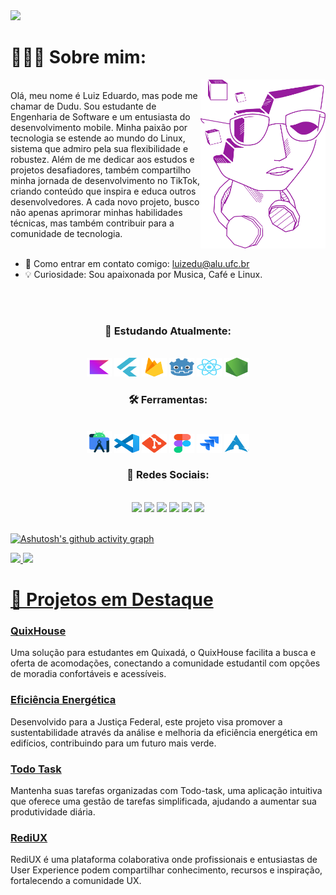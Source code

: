 <img src="/assets/Background.gif" />

<div style="display: inline_block">

<h1 align="left">🧑🏿‍💻 Sobre mim:</h1>

<img align="right" width="200px" src="/assets/Ilustração - PessoaFoneOculosRosa.png">

</br>
 Olá, meu nome é Luiz Eduardo, mas pode me chamar de Dudu. Sou estudante de Engenharia de Software e um entusiasta do desenvolvimento mobile. Minha paixão por tecnologia se estende ao mundo do Linux, sistema que admiro pela sua flexibilidade e robustez. Além de me dedicar aos estudos e projetos desafiadores, também compartilho minha jornada de desenvolvimento no TikTok, criando conteúdo que inspira e educa outros desenvolvedores. A cada novo projeto, busco não apenas aprimorar minhas habilidades técnicas, mas também contribuir para a comunidade de tecnologia.
</br>
</br>

- 📧 Como entrar em contato comigo: <luizedu@alu.ufc.br>
- 💡 Curiosidade: Sou apaixonada por Musica, Café e Linux.

</br>
</br>

<div style="display: inline_block">
  
  <div align="center">
  <h3 >📝 Estudando Atualmente:</h3>
  <br>
  <img  alt="Luiz-Kotlin" height="30" width="40" src="https://raw.githubusercontent.com/devicons/devicon/master/icons/kotlin/kotlin-original.svg">
  <img  alt="Luiz-Flutter" height="30" width="40" src="https://raw.githubusercontent.com/devicons/devicon/master/icons/flutter/flutter-plain.svg">
  <img  alt="Luiz-Firebase" height="30" width="40" src="https://raw.githubusercontent.com/devicons/devicon/master/icons/firebase/firebase-original.svg">
  <img  alt="Luiz-Godot" height="30" width="40" src="https://raw.githubusercontent.com/devicons/devicon/master/icons/godot/godot-original.svg">
   <img  alt="Luiz-React" height="30" width="40" src="https://raw.githubusercontent.com/devicons/devicon/master/icons/react/react-original.svg">
  <img  alt="Luiz-Node" height="30" width="40" src="https://raw.githubusercontent.com/devicons/devicon/master/icons/nodejs/nodejs-original.svg">
  </div>
  
  <div align="center">
    <h3 >🛠️ Ferramentas:</h3>
    <br>
    <img  alt="Luiz-Android-Studio" height="35" width="40" src="https://raw.githubusercontent.com/devicons/devicon/master/icons/androidstudio/androidstudio-original.svg">
    <img  alt="Visual-Studio-Code-logo" height="30" width="40" src="https://raw.githubusercontent.com/devicons/devicon/master/icons/vscode/vscode-original.svg">
    <img  alt="Luiz-Git" height="30" width="40" src="https://raw.githubusercontent.com/devicons/devicon/master/icons/git/git-original.svg">
    <img  alt="Luiz-Figma" height="30" width="40" src="https://raw.githubusercontent.com/devicons/devicon/master/icons/figma/figma-original.svg">
    <img  alt="Luiz-Jira" height="30" width="40" src="https://raw.githubusercontent.com/devicons/devicon/master/icons/jira/jira-original.svg">
    <img  alt="Luiz-Arch-Linux" height="30" width="40" src="https://raw.githubusercontent.com/devicons/devicon/master/icons/archlinux/archlinux-original.svg">
  </div>

  <div align="center">
    <h3 >📲 Redes Sociais:</h3>
    <br>
    <a href="https://www.instagram.com/lima_ofc/" target="_blank"><img src="https://img.shields.io/badge/-Instagram-%23E4405F?style=for-the-badge&logo=instagram&logoColor=white" target="_blank"></a>
    <a href="https://www.tiktok.com/@um.simples.dev/" target="_blank"><img src="https://img.shields.io/badge/-TikTok-%23000000?style=for-the-badge&logo=tiktok&logoColor=white" target="_blank"></a>
    <a href = "mailto:luizedu@alu.ufc.br"><img src="https://img.shields.io/badge/-Gmail-%23333?style=for-the-badge&logo=gmail&logoColor=white" target="_blank"></a>
    <a href="https://archlinux.org/" target="_blank"><img src="https://img.shields.io/badge/Arch%20Linux-1793D1?logo=arch-linux&logoColor=white&style=for-the-badge" target="_blank"></a>
    <a href="https://t.me/Dudu_Lima" target="_blank"><img src="https://img.shields.io/badge/Telegram-2CA5E0?style=for-the-badge&logo=telegram&logoColor=white" target="_blank"></a>  
    <a href="https://www.linkedin.com/in/luiz-eduardo-borges-de-lima-731142212/" target="_blank"><img src="https://img.shields.io/badge/linkedin-%230077B5.svg?style=for-the-badge&logo=linkedin&logoColor=white" target="_blank"></a>
  </div>

</div>

<br>

[![Ashutosh's github activity graph](https://github-readme-activity-graph.vercel.app/graph?username=Luiz-Eduardo-BL&theme=dracula)](https://github.com/ashutosh00710/github-readme-activity-graph)

<div >
  <a href="http://github.com/luiz-eduardo-bl">
  <img height="160em" src="https://github-readme-stats.vercel.app/api?username=luiz-eduardo-bl&show_icons=true&theme=discord_old_blurple&include_all_commits=true&count_private=true&border_radius=10px"/>
  <img height="160em" src="https://github-readme-stats.vercel.app/api/top-langs/?username=luiz-eduardo-bl&hide=python&layout=compact&langs_count=8&theme=discord_old_blurple&border_radius=10px"/>
</div>

# 📌 Projetos em Destaque

### [QuixHouse](https://github.com/Luiz-Eduardo-BL/QuixHouse)
Uma solução para estudantes em Quixadá, o QuixHouse facilita a busca e oferta de acomodações, conectando a comunidade estudantil com opções de moradia confortáveis e acessíveis.

### [Eficiência Energética](https://github.com/Luiz-Eduardo-BL/Projeto-de-Eficiencia-Energetica)
Desenvolvido para a Justiça Federal, este projeto visa promover a sustentabilidade através da análise e melhoria da eficiência energética em edifícios, contribuindo para um futuro mais verde.

### [Todo Task](https://github.com/Luiz-Eduardo-BL/Todo-Tasks)
Mantenha suas tarefas organizadas com Todo-task, uma aplicação intuitiva que oferece uma gestão de tarefas simplificada, ajudando a aumentar sua produtividade diária.

### [RediUX](https://github.com/RediUX/RediUX_)
RediUX é uma plataforma colaborativa onde profissionais e entusiastas de User Experience podem compartilhar conhecimento, recursos e inspiração, fortalecendo a comunidade UX.
